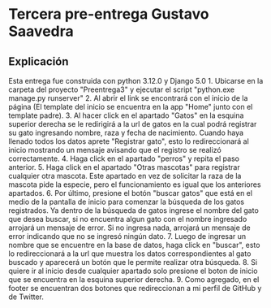 <h1>Tercera pre-entrega Gustavo Saavedra</h1>
<h2>Explicación</h2>
Esta entrega fue construida con python 3.12.0 y Django 5.0
1. Ubicarse en la carpeta del proyecto "Preentrega3" y ejecutar el script "python.exe manage.py runserver"
2. Al abrir el link se encontrará con el inicio de la página (El template del inicio se encuentra en la app "Home" junto con el template padre).
3. Al hacer click en el apartado "Gatos" en la esquina superior derecha se le redirigirá a la url de gatos en la cual podrá registrar su gato ingresando nombre, raza y fecha de nacimiento. Cuando haya llenado todos los datos aprete "Registrar gato", esto lo redireccionará al inicio mostrando un mensaje avisando que el registro se realizó correctamente.
4. Haga click en el apartado "perros" y repita el paso anterior.
5. Haga click en el apartado "Otras mascotas" para registrar cualquier otra mascota. Este apartado en vez de solicitar la raza de la mascota pide la especie, pero el funcionamiento es igual que los anteriores apartados.
6. Por último, presione el botón "buscar gatos" que está en el medio de la pantalla de inicio para comenzar la búsqueda de los gatos registrados. Ya dentro de la búsqueda de gatos ingrese el nombre del gato que desea buscar, si no encuentra algun gato con el nombre ingresado arrojará un mensaje de error. Si no ingresa nada, arrojará un mensaje de error indicando que no se ingresó ningún dato.
7. Luego de ingresar un nombre que se encuentre en la base de datos, haga click en "buscar", esto lo redireccionará a la url que muestra los datos correspondientes al gato buscado y aparecerá un botón que le permite realizar otra búsqueda.
8. Si quiere ir al inicio desde cualquier apartado solo presione el boton de inicio que se encuentra en la esquina superior derecha.
9. Como agregado, en el footer se encuentran dos botones que redireccionan a mi perfil de GitHub y de Twitter.
